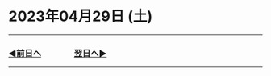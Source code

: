 # 2023年04月29日 (土)

---

### [◀️前日へ](https://github.com/yuasys/chatty-journal/blob/main/2023/04/2023-04-28.md)&emsp;&emsp;&emsp;&emsp;[翌日へ▶️](https://github.com/yuasys/chatty-journal/blob/main/2023/04/2023-04-30.md)

---
